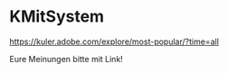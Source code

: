 KMitSystem
==========

https://kuler.adobe.com/explore/most-popular/?time=all

Eure Meinungen bitte mit Link!
